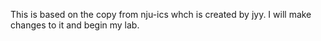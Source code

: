 This is based on the copy from nju-ics whch is created by jyy.
I will make changes to it and begin my lab.
